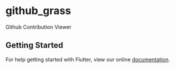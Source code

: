 # github_grass

Github Contribution Viewer

## Getting Started

For help getting started with Flutter, view our online
[documentation](https://flutter.io/).
